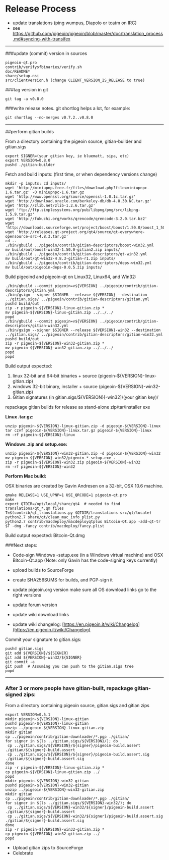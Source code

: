 Release Process
====================

* update translations (ping wumpus, Diapolo or tcatm on IRC)
* see https://github.com/pigeoin/pigeoin/blob/master/doc/translation_process.md#syncing-with-transifex

* * *

###update (commit) version in sources


	pigeoin-qt.pro
	contrib/verifysfbinaries/verify.sh
	doc/README*
	share/setup.nsi
	src/clientversion.h (change CLIENT_VERSION_IS_RELEASE to true)

###tag version in git

	git tag -a v0.8.0

###write release notes. git shortlog helps a lot, for example:

	git shortlog --no-merges v0.7.2..v0.8.0

* * *

##perform gitian builds

 From a directory containing the pigeoin source, gitian-builder and gitian.sigs
  
	export SIGNER=(your gitian key, ie bluematt, sipa, etc)
	export VERSION=0.8.0
	pushd ./gitian-builder

 Fetch and build inputs: (first time, or when dependency versions change)

	mkdir -p inputs; cd inputs/
	wget 'http://miniupnp.free.fr/files/download.php?file=miniupnpc-1.6.tar.gz' -O miniupnpc-1.6.tar.gz
	wget 'http://www.openssl.org/source/openssl-1.0.1c.tar.gz'
	wget 'http://download.oracle.com/berkeley-db/db-4.8.30.NC.tar.gz'
	wget 'http://zlib.net/zlib-1.2.6.tar.gz'
	wget 'ftp://ftp.simplesystems.org/pub/libpng/png/src/libpng-1.5.9.tar.gz'
	wget 'http://fukuchi.org/works/qrencode/qrencode-3.2.0.tar.bz2'
	wget 'http://downloads.sourceforge.net/project/boost/boost/1.50.0/boost_1_50_0.tar.bz2'
	wget 'http://releases.qt-project.org/qt4/source/qt-everywhere-opensource-src-4.8.3.tar.gz'
	cd ..
	./bin/gbuild ../pigeoin/contrib/gitian-descriptors/boost-win32.yml
	mv build/out/boost-win32-1.50.0-gitian2.zip inputs/
	./bin/gbuild ../pigeoin/contrib/gitian-descriptors/qt-win32.yml
	mv build/out/qt-win32-4.8.3-gitian-r1.zip inputs/
	./bin/gbuild ../pigeoin/contrib/gitian-descriptors/deps-win32.yml
	mv build/out/pigeoin-deps-0.0.5.zip inputs/

 Build pigeoind and pigeoin-qt on Linux32, Linux64, and Win32:
  
	./bin/gbuild --commit pigeoin=v${VERSION} ../pigeoin/contrib/gitian-descriptors/gitian.yml
	./bin/gsign --signer $SIGNER --release ${VERSION} --destination ../gitian.sigs/ ../pigeoin/contrib/gitian-descriptors/gitian.yml
	pushd build/out
	zip -r pigeoin-${VERSION}-linux-gitian.zip *
	mv pigeoin-${VERSION}-linux-gitian.zip ../../../
	popd
	./bin/gbuild --commit pigeoin=v${VERSION} ../pigeoin/contrib/gitian-descriptors/gitian-win32.yml
	./bin/gsign --signer $SIGNER --release ${VERSION}-win32 --destination ../gitian.sigs/ ../pigeoin/contrib/gitian-descriptors/gitian-win32.yml
	pushd build/out
	zip -r pigeoin-${VERSION}-win32-gitian.zip *
	mv pigeoin-${VERSION}-win32-gitian.zip ../../../
	popd
	popd

  Build output expected:

  1. linux 32-bit and 64-bit binaries + source (pigeoin-${VERSION}-linux-gitian.zip)
  2. windows 32-bit binary, installer + source (pigeoin-${VERSION}-win32-gitian.zip)
  3. Gitian signatures (in gitian.sigs/${VERSION}[-win32]/(your gitian key)/

repackage gitian builds for release as stand-alone zip/tar/installer exe

**Linux .tar.gz:**

	unzip pigeoin-${VERSION}-linux-gitian.zip -d pigeoin-${VERSION}-linux
	tar czvf pigeoin-${VERSION}-linux.tar.gz pigeoin-${VERSION}-linux
	rm -rf pigeoin-${VERSION}-linux

**Windows .zip and setup.exe:**

	unzip pigeoin-${VERSION}-win32-gitian.zip -d pigeoin-${VERSION}-win32
	mv pigeoin-${VERSION}-win32/pigeoin-*-setup.exe .
	zip -r pigeoin-${VERSION}-win32.zip pigeoin-${VERSION}-win32
	rm -rf pigeoin-${VERSION}-win32

**Perform Mac build:**

  OSX binaries are created by Gavin Andresen on a 32-bit, OSX 10.6 machine.

	qmake RELEASE=1 USE_UPNP=1 USE_QRCODE=1 pigeoin-qt.pro
	make
	export QTDIR=/opt/local/share/qt4  # needed to find translations/qt_*.qm files
	T=$(contrib/qt_translations.py $QTDIR/translations src/qt/locale)
	python2.7 share/qt/clean_mac_info_plist.py
	python2.7 contrib/macdeploy/macdeployqtplus Bitcoin-Qt.app -add-qt-tr $T -dmg -fancy contrib/macdeploy/fancy.plist

 Build output expected: Bitcoin-Qt.dmg

###Next steps:

* Code-sign Windows -setup.exe (in a Windows virtual machine) and
  OSX Bitcoin-Qt.app (Note: only Gavin has the code-signing keys currently)

* upload builds to SourceForge

* create SHA256SUMS for builds, and PGP-sign it

* update pigeoin.org version
  make sure all OS download links go to the right versions

* update forum version

* update wiki download links

* update wiki changelog: [https://en.pigeoin.it/wiki/Changelog](https://en.pigeoin.it/wiki/Changelog)

Commit your signature to gitian.sigs:

	pushd gitian.sigs
	git add ${VERSION}/${SIGNER}
	git add ${VERSION}-win32/${SIGNER}
	git commit -a
	git push  # Assuming you can push to the gitian.sigs tree
	popd

-------------------------------------------------------------------------

### After 3 or more people have gitian-built, repackage gitian-signed zips:

From a directory containing pigeoin source, gitian.sigs and gitian zips

	export VERSION=0.5.1
	mkdir pigeoin-${VERSION}-linux-gitian
	pushd pigeoin-${VERSION}-linux-gitian
	unzip ../pigeoin-${VERSION}-linux-gitian.zip
	mkdir gitian
	cp ../pigeoin/contrib/gitian-downloader/*.pgp ./gitian/
	for signer in $(ls ../gitian.sigs/${VERSION}/); do
	 cp ../gitian.sigs/${VERSION}/${signer}/pigeoin-build.assert ./gitian/${signer}-build.assert
	 cp ../gitian.sigs/${VERSION}/${signer}/pigeoin-build.assert.sig ./gitian/${signer}-build.assert.sig
	done
	zip -r pigeoin-${VERSION}-linux-gitian.zip *
	cp pigeoin-${VERSION}-linux-gitian.zip ../
	popd
	mkdir pigeoin-${VERSION}-win32-gitian
	pushd pigeoin-${VERSION}-win32-gitian
	unzip ../pigeoin-${VERSION}-win32-gitian.zip
	mkdir gitian
	cp ../pigeoin/contrib/gitian-downloader/*.pgp ./gitian/
	for signer in $(ls ../gitian.sigs/${VERSION}-win32/); do
	 cp ../gitian.sigs/${VERSION}-win32/${signer}/pigeoin-build.assert ./gitian/${signer}-build.assert
	 cp ../gitian.sigs/${VERSION}-win32/${signer}/pigeoin-build.assert.sig ./gitian/${signer}-build.assert.sig
	done
	zip -r pigeoin-${VERSION}-win32-gitian.zip *
	cp pigeoin-${VERSION}-win32-gitian.zip ../
	popd

- Upload gitian zips to SourceForge
- Celebrate 

